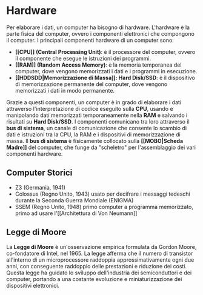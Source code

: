 # Hardware
Per elaborare i dati, un computer ha bisogno di hardware. L'hardware è la parte fisica del computer, ovvero i componenti elettronici che compongono il computer. I principali componenti hardware di un computer sono:
- **[[CPU]] (Central Processing Unit)**: è il processore del computer, ovvero il componente che esegue le istruzioni dei programmi.
- **[[RAM]] (Random Access Memory)**: è la memoria temporanea del computer, dove vengono memorizzati i dati e i programmi in esecuzione.
- **[[HDDSDD|Memorizzazione di Massa]]: Hard Disk/SSD**: è il dispositivo di memorizzazione permanente del computer, dove vengono memorizzati i dati in modo permanente.

Grazie a questi componenti, un computer è in grado di elaborare i dati attraverso l'interpretazione di codice eseguito sulla **CPU**, usando e manipolando dati memorizzati temporaneamente nella **RAM** e salvando i risultati su **Hard Disk/SSD**.
I componenti comunicano tra loro attraverso il **bus di sistema**, un canale di comunicazione che consente lo scambio di dati e istruzioni tra la CPU, la RAM e i dispositivi di memorizzazione di massa.
Il **bus di sistema** è fisicamente collocato sulla **[[MOBO|Scheda Madre]]** del computer, che funge da "scheletro" per l'assemblaggio dei vari componenti hardware.

## Computer Storici
- Z3 (Germania, 1941)
- Colossus (Regno Unito, 1943) usato per decifrare i messaggi tedeschi durante la Seconda Guerra Mondiale (ENIGMA)
- SSEM (Regno Unito, 1948) primo computer a programma memorizzato, primo ad usare l'[[Architettura di Von Neumann]]

## Legge di Moore
La **Legge di Moore** è un'osservazione empirica formulata da Gordon Moore, co-fondatore di Intel, nel 1965. La legge afferma che il numero di transistor all'interno di un microprocessore raddoppia approssimativamente ogni due anni, con conseguente raddoppio delle prestazioni e riduzione dei costi. Questa legge ha guidato lo sviluppo dell'industria dei semiconduttori e dei computer, portando a una costante evoluzione e miniaturizzazione dei dispositivi elettronici.